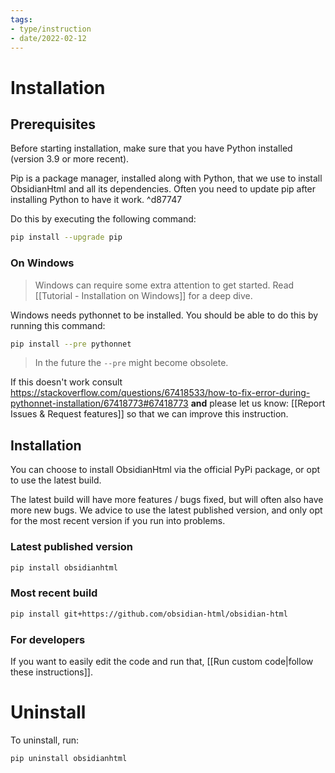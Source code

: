 ```yaml
---
tags:
- type/instruction
- date/2022-02-12
---
```


# Installation
## Prerequisites
Before starting installation, make sure that you have Python installed (version 3.9 or more recent).

Pip is a package manager, installed along with Python, that we use to install ObsidianHtml and all its dependencies. Often you need to update pip after installing Python to have it work. ^d87747

Do this by executing the following command:
``` bash
pip install --upgrade pip
```

### On Windows
> Windows can require some extra attention to get started. Read [[Tutorial - Installation on Windows]] for a deep dive.

Windows needs pythonnet to be installed. You should be able to do this by running this command:
``` bash
pip install --pre pythonnet
```

> In the future the `--pre` might become obsolete.

If this doesn't work consult https://stackoverflow.com/questions/67418533/how-to-fix-error-during-pythonnet-installation/67418773#67418773 **and** please let us know: [[Report Issues & Request features]] so that we can improve this instruction.

## Installation
You can choose to install ObsidianHtml via the official PyPi package, or opt to use the latest build. 

The latest build will have more features / bugs fixed, but will often also have more new bugs. We advice to use the latest published version, and only opt for the most recent version if you run into problems. 

### Latest published version
``` bash
pip install obsidianhtml
```

### Most recent build
``` bash
pip install git+https://github.com/obsidian-html/obsidian-html
```

### For developers
If you want to easily edit the code and run that, [[Run custom code|follow these instructions]].

# Uninstall
To uninstall, run:
``` bash
pip uninstall obsidianhtml
```